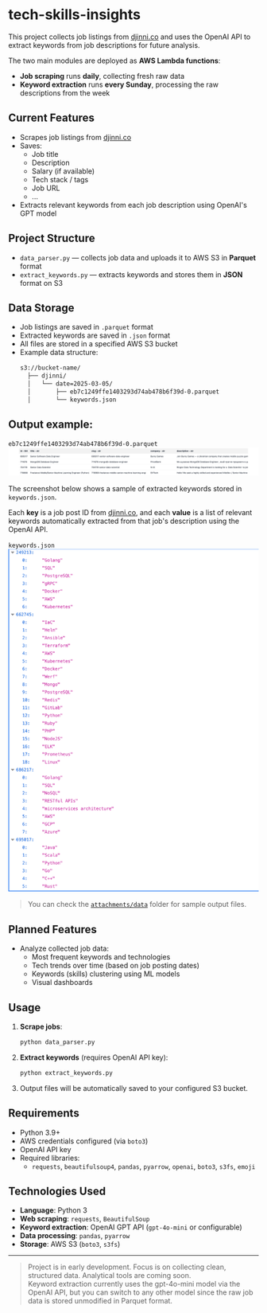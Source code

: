 # tech-skills-insights

This project collects job listings from [djinni.co](https://djinni.co) and uses the OpenAI API to extract keywords from job descriptions for future analysis.

The two main modules are deployed as **AWS Lambda functions**:
- **Job scraping** runs **daily**, collecting fresh raw data
- **Keyword extraction** runs **every Sunday**, processing the raw descriptions from the week

## Current Features

- Scrapes job listings from [djinni.co](https://djinni.co)
- Saves:
  - Job title  
  - Description  
  - Salary (if available)  
  - Tech stack / tags  
  - Job URL
  - ...
- Extracts relevant keywords from each job description using OpenAI's GPT model

## Project Structure

- `data_parser.py` — collects job data and uploads it to AWS S3 in **Parquet** format  
- `extract_keywords.py` — extracts keywords and stores them in **JSON** format on S3

## Data Storage

- Job listings are saved in `.parquet` format
- Extracted keywords are saved in `.json` format
- All files are stored in a specified AWS S3 bucket
- Example data structure:
  ```
  s3://bucket-name/
    ├── djinni/
    │   └── date=2025-03-05/
    │       ├── eb7c1249ffe1403293d74ab478b6f39d-0.parquet
    │       └── keywords.json
  ```

## Output example:

`eb7c1249ffe1403293d74ab478b6f39d-0.parquet`
![Job Listings Preview](attachments/screenshots/date=2025-03-05/job_listings.png)

The screenshot below shows a sample of extracted keywords stored in `keywords.json`.

Each **key** is a job post ID from [djinni.co](https://djinni.co), and each **value** is a list of relevant keywords automatically extracted from that job's description using the OpenAI API.

`keywords.json`
![Keywords Preview](attachments/screenshots/date=2025-03-05/keywords.png)

> You can check the [`attachments/data`](attachments/data) folder for sample output files.

## Planned Features

- Analyze collected job data:
  - Most frequent keywords and technologies
  - Tech trends over time (based on job posting dates)
  - Keywords (skills) clustering using ML models
  - Visual dashboards

## Usage

1. **Scrape jobs**:
   ```bash
   python data_parser.py
   ```

2. **Extract keywords** (requires OpenAI API key):
   ```bash
   python extract_keywords.py
   ```

3. Output files will be automatically saved to your configured S3 bucket.

## Requirements

- Python 3.9+
- AWS credentials configured (via `boto3`)
- OpenAI API key
- Required libraries:
  - `requests`, `beautifulsoup4`, `pandas`, `pyarrow`, `openai`, `boto3`, `s3fs`, `emoji`

## Technologies Used

- **Language**: Python 3
- **Web scraping**: `requests`, `BeautifulSoup`
- **Keyword extraction**: OpenAI GPT API (`gpt-4o-mini` or configurable)
- **Data processing**: `pandas`, `pyarrow`
- **Storage**: AWS S3 (`boto3`, `s3fs`)

---

> Project is in early development. Focus is on collecting clean, structured data. Analytical tools are coming soon.  
> Keyword extraction currently uses the gpt-4o-mini model via the OpenAI API, but you can switch to any other model since the raw job data is stored unmodified in Parquet format.

